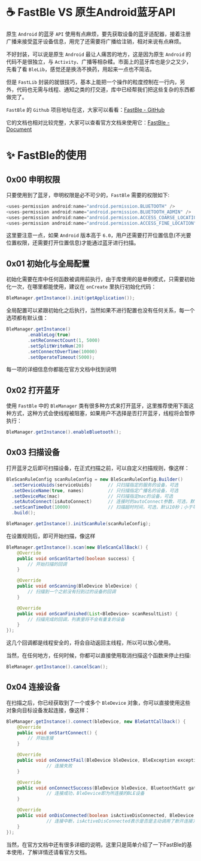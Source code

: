 <!--
@key 10
@title Android 蓝牙库 FastBLE 的使用方法
@date 2018-5-25
@labels Bluetooth Android
@description FastBLE 是 Jasonchenlijian 封装的一个 Android 蓝牙库，相比原生的 Android BLE API，FastBLE 的封装非常精致，同时在无形中帮用户解决了很多问题，强烈推荐使用。本文将介绍 FastBLE 的使用方法。
-->

# ☕ FastBle VS 原生Android蓝牙API
原生 `Android` 的蓝牙 `API` 使用有点麻烦，要先获取设备的蓝牙适配器，接着注册广播来接受蓝牙设备信息，用完了还需要将广播给注销，相对来说有点麻烦。

不好封装，可以说是原生 `Android` 最让人痛苦的地方，这是因为原生 `Android` 的代码不是很独立，与 `Activity`、广播等相杂糅。市面上的蓝牙库也是少之又少，先看了看 `BleLib`，感觉还是换汤不换药，用起来一点也不简洁。

但是 `FastLib` 封装的就很技巧，基本上能把一个操作的粒度控制在一行内，另外，代码也无需与线程、通知之类的打交道，库中已经帮我们把这些复杂的东西都做完了。

`FastBle` 的 `Github` 项目地址在这，大家可以看看：[FastBle - GitHub](https://github.com/Jasonchenlijian/FastBle)

它的文档也相对比较完整，大家可以查看官方文档来使用它：[FastBle - Document](https://github.com/Jasonchenlijian/FastBle/wiki)

# ✨ FastBle的使用
## 0x00 申明权限
只要使用到了蓝牙，申明权限是必不可少的，`FastBle` 需要的权限如下:

```java
<uses-permission android:name="android.permission.BLUETOOTH" />
<uses-permission android:name="android.permission.BLUETOOTH_ADMIN" />
<uses-permission android:name="android.permission.ACCESS_COARSE_LOCATION" />
<uses-permission android:name="android.permission.ACCESS_FINE_LOCATION" />
```

这里要注意一点，如果 `Android` 版本高于 `6.0`，用户还需要打开位置信息(不光要位置权限，还需要打开位置信息)才能通过蓝牙进行扫描。

## 0x01 初始化与全局配置
初始化需要在库中任何函数被调用前执行，由于库使用的是单例模式，只需要初始化一次，在哪里都能使用，建议在 `onCreate` 里执行初始化代码：

```java
BleManager.getInstance().init(getApplication());
```

全局配置可以紧跟初始化之后执行，当然如果不进行配置也没有任何关系，每一个选项都有默认值：

```java
BleManager.getInstance()
        .enableLog(true)
        .setReConnectCount(1, 5000)
        .setSplitWriteNum(20)
        .setConnectOverTime(10000)
        .setOperateTimeout(5000);
```

每一项的详细信息你都能在官方文档中找到说明

## 0x02 打开蓝牙
使用 `FastBle` 中的 `BleManager` 类有很多种方式来打开蓝牙，这里推荐使用下面这种方式，这种方式会使线程被阻塞，如果用户不选择是否打开蓝牙，线程将会暂停执行：

```java
BleManager.getInstance().enableBluetooth();
```

## 0x03 扫描设备
打开蓝牙之后即可扫描设备，在正式扫描之前，可以自定义扫描规则，像这样：

```java
BleScanRuleConfig scanRuleConfig = new BleScanRuleConfig.Builder()
  .setServiceUuids(serviceUuids)      // 只扫描指定的服务的设备，可选
  .setDeviceName(true, names)         // 只扫描指定广播名的设备，可选
  .setDeviceMac(mac)                  // 只扫描指定mac的设备，可选
  .setAutoConnect(isAutoConnect)      // 连接时的autoConnect参数，可选，默认false
  .setScanTimeOut(10000)              // 扫描超时时间，可选，默认10秒；小于等于0表示不限制扫描时间
  .build();

BleManager.getInstance().initScanRule(scanRuleConfig);
```

在设置规则后，即可开始扫描，像这样

```java
BleManager.getInstance().scan(new BleScanCallBack() {
    @Override
    public void onScanStarted(boolean success) {
        // 开始扫描的回调
    }

    @Override
    public void onScanning(BleDevice bleDevice) {
        // 扫描到一个之前没有扫到过的设备的回调
    }

    @Override
    public void onScanFinished(List<BleDevice> scanResultList) {
        // 扫描完成的回调，列表里将不会有重复的设备
    }
});
```

这几个回调都是线程安全的，将会自动返回主线程，所以可以放心使用。

当然，在任何地方，任何时候，你都可以直接使用取消扫描这个函数来停止扫描:

```java
BleManager.getInstance().cancelScan();
```

## 0x04 连接设备
在扫描之后，你已经获取到了一个或多个 `BleDevice` 对象，你可以直接使用这些对象向目标设备发起连接，像这样：

```java
BleManager.getInstance().connect(bleDevice, new BleGattCallback() {
    @Override
    public void onStartConnect() {
        // 开始连接
    }

    @Override
    public void onConnectFail(BleDevice bleDevice, BleException exception) {
			   // 连接失败
    }

    @Override
    public void onConnectSuccess(BleDevice bleDevice, BluetoothGatt gatt, int status) {
			   // 连接成功，BleDevice即为所连接的BLE设备
    }

    @Override
    public void onDisConnected(boolean isActiveDisConnected, BleDevice bleDevice, BluetoothGatt gatt, int status) {
			   // 连接中断，isActiveDisConnected表示是否是主动调用了断开连接方法
    }
});
```

当然，在官方文档中还有很多详细的说明，这里只是简单介绍了一下FastBle的基本使用，了解详情还请看官方文档。

